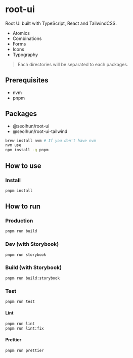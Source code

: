 # root-ui

Root UI built with TypeScript, React and TailwindCSS.

- Atomics
- Combinations
- Forms
- Icons
- Typography

> Each directories will be separated to each packages.

## Prerequisites

- nvm
- pnpm

## Packages

- @seolhun/root-ui
- @seolhun/root-ui-tailwind

```bash
brew install nvm # If you don't have nvm
nvm use
npm install -g pnpm
```

## How to use

### Install

```bash
pnpm install
```

## How to run

### Production

```bash
pnpm run build
```

### Dev (with Storybook)

```bash
pnpm run storybook
```

### Build (with Storybook)

```bash
pnpm run build:storybook
```

### Test

```bash
pnpm run test
```

#### Lint

```bash
pnpm run lint
pnpm run lint:fix
```

#### Prettier

```bash
pnpm run prettier
```
